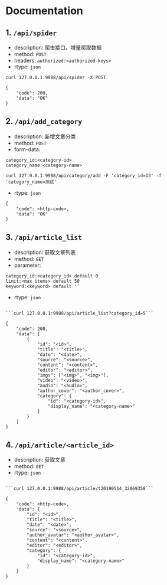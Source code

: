 # Documentation

## 1. ```/api/spider```

- description: 爬虫接口，增量爬取数据
- method: ```POST```
- headers: ```authorized:<authorized-keys>```
- rtype: ```json```

```curl 127.0.0.1:9988/api/spider -X POST```

```
{
    "code": 200,
    "data": "OK"
}
```

## 2. ```/api/add_category```

- description: 新增文章分类
- method: ```POST```
- form-data: 
```
category_id:<category-id>
category_name:<category-name>
```

```curl 127.0.0.1:9988/api/category/add -F 'category_id=13' -f 'category_name=测试'```

- rtype: ```json```
```
{
    "code": <http-code>,
    "data": "OK"
}
```

## 3. ```/api/article_list```

- description: 获取文章列表
- method: ```GET```
- parameter: 
```
category_id:<category_id> default 0
limit:<max items> default 50
keyword:<keyword> default ''
```
- rtype: ```json```
```

```curl 127.0.0.1:9988/api/article_list?category_id=5```

{
    "code": 200,
    "data": [
        {
            "id": "<id>",
            "title": "<title>",
            "date": "<date>",
            "source": "<source>",
            "content": "<content>",
            "editor": "<editor>",
            "imgs": ["<img>", "<img>"],
            "video": "<video>",
            "audio": "<audio>",
            "author_cover": "<author_cover>",
            "category": {
                "id": "<category-id>",
                "display_name": "<category-name>"
            }
        }
    ]
}
```

## 4. ```/api/article/<article_id>```

- description: 获取文章
- method: ```GET```
- rtype: ```json```
```

```curl 127.0.0.1:9988/api/article/t20190514_32069358```

{
    "code": <http-code>,
    "data": {
        "id": "<id>",
        "title": "<title>",
        "date": "<date>",
        "source": "<source>",
        "author_avatar": "<author_avatar>",
        "content": "<content>",
        "editor": "<editor>",
        "category": {
            "id": "<category-id>",
            "display_name": "<category-name>"
        }
    }
}
```
